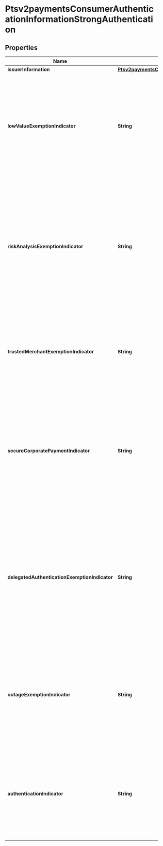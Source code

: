 
# Ptsv2paymentsConsumerAuthenticationInformationStrongAuthentication

## Properties
Name | Type | Description | Notes
------------ | ------------- | ------------- | -------------
**issuerInformation** | [**Ptsv2paymentsConsumerAuthenticationInformationStrongAuthenticationIssuerInformation**](Ptsv2paymentsConsumerAuthenticationInformationStrongAuthenticationIssuerInformation.md) |  |  [optional]
**lowValueExemptionIndicator** | **String** | This field will contain the low value exemption indicator with one of the following values: Possible values: - &#x60;0&#x60;  ( low value exemption does not apply to the transaction) - &#x60;1&#x60; (Transaction exempt from SCA as the merchant/acquirer has determined it to be a low value payment)  |  [optional]
**riskAnalysisExemptionIndicator** | **String** | This field will contain the transaction risk analysis exemption indicator with one of the following values: Possible values: - &#x60;0&#x60;  (TRA exemption does not apply to the transaction) - &#x60;1&#x60; (Transaction exempt from SCA as the merchant/acquirer has determined it to be low risk in accordance with the criteria defined by PSD2/RTS)  |  [optional]
**trustedMerchantExemptionIndicator** | **String** | Possible values: - &#x60;0&#x60;  (Trusted merchant exemption does not apply to the transaction) - &#x60;1&#x60; (Transaction exempt from SCA as it originated at a merchant trusted by the cardholder)  |  [optional]
**secureCorporatePaymentIndicator** | **String** | This field will contain the secure corporate payment exemption indicator with one of the following values: Possible values: - &#x60;0&#x60;  (SCA exemption does not apply to the transaction) - &#x60;1&#x60; (Transaction exempt from SCA as the merchant/acquirer has determined it as a secure corporate payment)  |  [optional]
**delegatedAuthenticationExemptionIndicator** | **String** | This field will contain the delegated authentication exemption indicator with one of the following values: Possible values: - &#x60;0&#x60;  (delegated Authentication exemption does not apply to the transaction) - &#x60;1&#x60; (Transaction exempt from SCA as authentication has been delegated to other provider (PSP,Acquirer))  |  [optional]
**outageExemptionIndicator** | **String** | This field will contain the outage exemption indicator with one of the following values: Possible values: - &#x60;0&#x60;  (Outage Authentication exemption does not apply to the transaction) - &#x60;1&#x60; (Outage exempt from SCA as authentication could not be done due to outage)  |  [optional]
**authenticationIndicator** | **String** | Indicates the type of Authentication request  01 - Payment transaction  02 - Recurring transaction  03 - Installment transaction  04 - Add card  05 - Maintain card  06 - Cardholder verification as part of EMV token ID and V  |  [optional]



